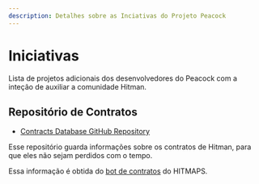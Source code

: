 ```yaml
---
description: Detalhes sobre as Inciativas do Projeto Peacock
---
```


# Iniciativas

Lista de projetos adicionais dos desenvolvedores do Peacock com a inteção de auxiliar a comunidade Hitman.

## Repositório de Contratos

-   [Contracts Database GitHub Repository](https://github.com/thepeacockproject/Contracts)

Esse repositório guarda informações sobre os contratos de Hitman, para que eles não sejam perdidos com o tempo.

Essa informação é obtida do [bot de contratos](https://bot.hitmaps.com/) do HITMAPS.

